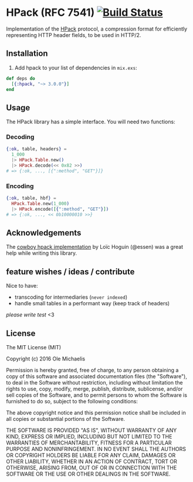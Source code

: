 # HPack (RFC 7541) [![Build Status](https://travis-ci.org/nesQuick/elixir-hpack.svg?branch=master)](https://travis-ci.org/nesQuick/elixir-hpack)

Implementation of the [HPack](https://http2.github.io/http2-spec/compression.html) protocol, a compression format for efficiently representing HTTP header fields, to be used in HTTP/2.

## Installation

1. Add hpack to your list of dependencies in `mix.exs`:

  ```elixir
  def deps do
    [{:hpack, "~> 3.0.0"}]
  end
  ```

## Usage

The HPack library has a simple interface. You will need two functions:

### Decoding

```elixir
{:ok, table, headers} =
  1_000
  |> HPack.Table.new()
  |> HPack.decode(<< 0x82 >>)
# => {:ok, ..., [{":method", "GET"}]}
```

### Encoding

```elixir
{:ok, table, hbf} =
  HPack.Table.new(1_000)
  |> HPack.encode([{":method", "GET"}])
# => {:ok, ..., << 0b10000010 >>}
```

## Acknowledgements

The [cowboy hpack implementation](https://github.com/ninenines/cowlib/blob/d0cd6dcb338425a24f85f37ab1ba6d9aeaca89bb/src/cow_hpack.erl#L563) by Loïc Hoguin (@essen) was a great help while writing this library.

## feature wishes / ideas / contribute

Nice to have:

- transcoding for intermediaries (`never indexed`)
- handle small tables in a performant way (keep track of headers)

*please write test* <3

## License

The MIT License (MIT)

Copyright (c) 2016 Ole Michaelis

Permission is hereby granted, free of charge, to any person obtaining a copy
of this software and associated documentation files (the "Software"), to deal
in the Software without restriction, including without limitation the rights
to use, copy, modify, merge, publish, distribute, sublicense, and/or sell
copies of the Software, and to permit persons to whom the Software is
furnished to do so, subject to the following conditions:

The above copyright notice and this permission notice shall be included in all
copies or substantial portions of the Software.

THE SOFTWARE IS PROVIDED "AS IS", WITHOUT WARRANTY OF ANY KIND, EXPRESS OR
IMPLIED, INCLUDING BUT NOT LIMITED TO THE WARRANTIES OF MERCHANTABILITY,
FITNESS FOR A PARTICULAR PURPOSE AND NONINFRINGEMENT. IN NO EVENT SHALL THE
AUTHORS OR COPYRIGHT HOLDERS BE LIABLE FOR ANY CLAIM, DAMAGES OR OTHER
LIABILITY, WHETHER IN AN ACTION OF CONTRACT, TORT OR OTHERWISE, ARISING FROM,
OUT OF OR IN CONNECTION WITH THE SOFTWARE OR THE USE OR OTHER DEALINGS IN THE
SOFTWARE.
